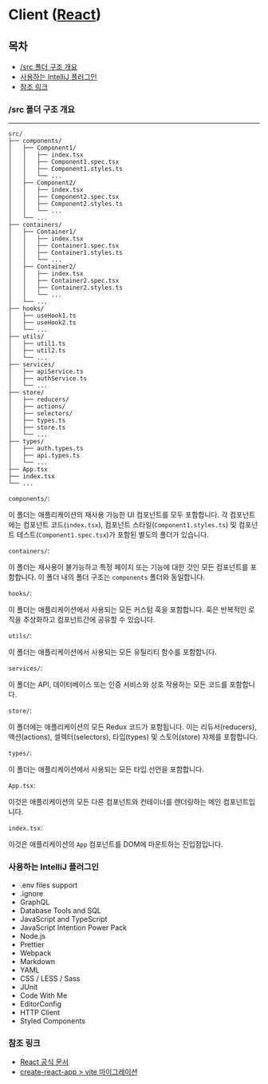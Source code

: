 # Client ([React](https://beta.reactjs.org/))

## 목차

- [/src 폴더 구조 개요](#src-폴더-구조-개요)
- [사용하는 IntelliJ 플러그인](#사용하는-intellij-플러그인)
- [참조 링크](#참조-링크)

### /src 폴더 구조 개요

---

```
src/
├── components/
│   ├── Component1/
│   │   ├── index.tsx
│   │   ├── Component1.spec.tsx
│   │   ├── Component1.styles.ts
│   │   └── ...
│   ├── Component2/
│   │   ├── index.tsx
│   │   ├── Component2.spec.tsx
│   │   ├── Component2.styles.ts
│   │   └── ...
│   └── ...
├── containers/
│   ├── Container1/
│   │   ├── index.tsx
│   │   ├── Container1.spec.tsx
│   │   ├── Container1.styles.ts
│   │   └── ...
│   ├── Container2/
│   │   ├── index.tsx
│   │   ├── Container2.spec.tsx
│   │   ├── Container2.styles.ts
│   │   └── ...
│   └── ...
├── hooks/
│   ├── useHook1.ts
│   ├── useHook2.ts
│   └── ...
├── utils/
│   ├── util1.ts
│   ├── util2.ts
│   └── ...
├── services/
│   ├── apiService.ts
│   ├── authService.ts
│   └── ...
├── store/
│   ├── reducers/
│   ├── actions/
│   ├── selectors/
│   ├── types.ts
│   ├── store.ts
│   └── ...
├── types/
│   ├── auth.types.ts
│   ├── api.types.ts
│   └── ...
├── App.tsx
├── index.tsx
└── ...
```

`components/`:

이 폴더는 애플리케이션의 재사용 가능한 UI 컴포넌트를 모두 포함합니다. 각 컴포넌트에는 컴포넌트 코드(`index.tsx`), 컴포넌트 스타일(`Component1.styles.ts`) 및 컴포넌트 테스트(`Component1.spec.tsx`)가 포함된 별도의 폴더가 있습니다.

`containers/`:

이 폴더는 재사용이 불가능하고 특정 페이지 또는 기능에 대한 것인 모든 컴포넌트를 포함합니다. 이 폴더 내의 폴더 구조는 `components` 폴더와 동일합니다.

`hooks/`:

이 폴더는 애플리케이션에서 사용되는 모든 커스텀 훅을 포함합니다. 훅은 반복적인 로직을 추상화하고 컴포넌트간에 공유할 수 있습니다.

`utils/`:

이 폴더는 애플리케이션에서 사용되는 모든 유틸리티 함수를 포함합니다.

`services/`:

이 폴더는 API, 데이터베이스 또는 인증 서비스와 상호 작용하는 모든 코드를 포함합니다.

`store/`:

이 폴더에는 애플리케이션의 모든 Redux 코드가 포함됩니다. 이는 리듀서(reducers), 액션(actions), 셀렉터(selectors), 타입(types) 및 스토어(store) 자체를 포함합니다.

`types/`:

이 폴더는 애플리케이션에서 사용되는 모든 타입 선언을 포함합니다.

`App.tsx`:

이것은 애플리케이션의 모든 다른 컴포넌트와 컨테이너를 렌더링하는 메인 컴포넌트입니다.

`index.tsx`:

이것은 애플리케이션의 `App` 컴포넌트를 DOM에 마운트하는 진입점입니다.

### 사용하는 IntelliJ 플러그인

- .env files support
- .ignore
- GraphQL
- Database Tools and SQL
- JavaScript and TypeScript
- JavaScript Intention Power Pack
- Node.js
- Prettier
- Webpack
- Markdown
- YAML
- CSS / LESS / Sass
- JUnit
- Code With Me
- EditorConfig
- HTTP Client
- Styled Components

### 참조 링크

- [React 공식 문서](https://beta.reactjs.org/)
- [create-react-app > vite 마이그레이션](https://github.com/nordcloud/pat-frontend-template/blob/master/docs/CRA_MIGRATION_GUIDE.md)
